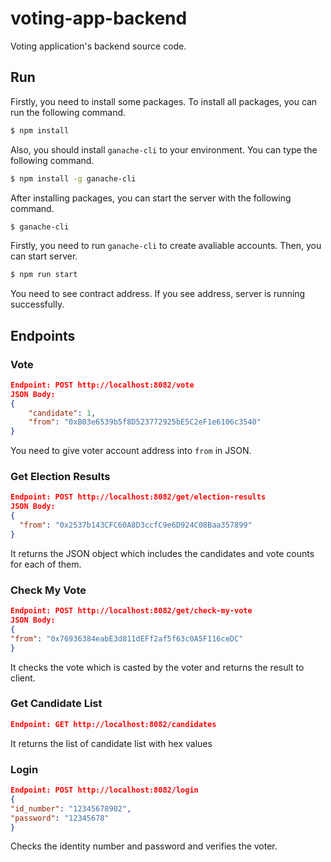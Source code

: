 # voting-app-backend

Voting application's backend source code.

## Run

Firstly, you need to install some packages. To install all packages, you can run the following command.

```bash
$ npm install
```

Also, you should install `ganache-cli` to your environment. You can type the following command.

```bash
$ npm install -g ganache-cli
```

After installing packages, you can start the server with the following command.

```bash
$ ganache-cli
```

Firstly, you need to run `ganache-cli` to create avaliable accounts. Then, you can start server.

```bash
$ npm run start
```

You need to see contract address. If you see address, server is running successfully. 

## Endpoints

### Vote

```json
Endpoint: POST http://localhost:8082/vote
JSON Body: 
{
    "candidate": 1,
    "from": "0xB03e6539b5f8D523772925bE5C2eF1e6106c3540"
}
```

You need to give voter account address into `from` in JSON.

### Get Election Results

```json
Endpoint: POST http://localhost:8082/get/election-results
JSON Body:
{
  "from": "0x2537b143CFC60A8D3ccfC9e6D924C08Baa357899"
}
```

It returns the JSON object which includes the candidates and vote counts for each of them.

### Check My Vote

```json
Endpoint: POST http://localhost:8082/get/check-my-vote
JSON Body:
{
"from": "0x76936384eabE3d811dEFf2af5f63c0A5F116ceDC"
}
```

It checks the vote which is casted by the voter and returns the result to client. 

### Get Candidate List

```json
Endpoint: GET http://localhost:8082/candidates
```

It returns the list of candidate list with hex values

### Login

```json
Endpoint: POST http://localhost:8082/login
{
"id_number": "12345678902",
"password": "12345678"
}
```

Checks the identity number and password and verifies the voter.
